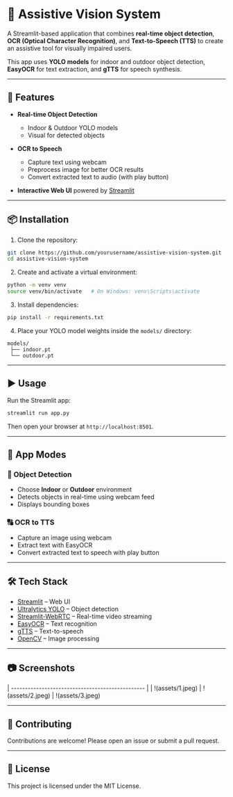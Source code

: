 # 🧠 Assistive Vision System

A Streamlit-based application that combines **real-time object detection**, **OCR (Optical Character Recognition)**, and **Text-to-Speech (TTS)** to create an assistive tool for visually impaired users.

This app uses **YOLO models** for indoor and outdoor object detection, **EasyOCR** for text extraction, and **gTTS** for speech synthesis.

---

## 🚀 Features

* **Real-time Object Detection**

  * Indoor & Outdoor YOLO models
  * Visual for detected objects

* **OCR to Speech**

  * Capture text using webcam
  * Preprocess image for better OCR results
  * Convert extracted text to audio (with play button)

* **Interactive Web UI** powered by [Streamlit](https://streamlit.io)

---

## 📦 Installation

1. Clone the repository:

```bash
git clone https://github.com/yourusername/assistive-vision-system.git
cd assistive-vision-system
```

2. Create and activate a virtual environment:

```bash
python -m venv venv
source venv/bin/activate   # On Windows: venv\Scripts\activate
```

3. Install dependencies:

```bash
pip install -r requirements.txt
```

4. Place your YOLO model weights inside the `models/` directory:

```
models/
 ├── indoor.pt
 └── outdoor.pt
```

---

## ▶️ Usage

Run the Streamlit app:

```bash
streamlit run app.py
```

Then open your browser at `http://localhost:8501`.

---

## 📖 App Modes

### 🧍 Object Detection

* Choose **Indoor** or **Outdoor** environment
* Detects objects in real-time using webcam feed
* Displays bounding boxes

### 🔠 OCR to TTS

* Capture an image using webcam
* Extract text with EasyOCR
* Convert extracted text to speech with play button

---

## 🛠️ Tech Stack

* [Streamlit](https://streamlit.io) – Web UI
* [Ultralytics YOLO](https://github.com/ultralytics/ultralytics) – Object detection
* [Streamlit-WebRTC](https://github.com/whitphx/streamlit-webrtc) – Real-time video streaming
* [EasyOCR](https://github.com/JaidedAI/EasyOCR) – Text recognition
* [gTTS](https://github.com/pndurette/gTTS) – Text-to-speech
* [OpenCV](https://opencv.org) – Image processing

---

## 📷 Screenshots

| ------------------------------------------------ |
| !(assets/1.jpeg)
| !(assets/2.jpeg)
| !(assets/3.jpeg)

---

## 🤝 Contributing

Contributions are welcome! Please open an issue or submit a pull request.

---

## 📜 License

This project is licensed under the MIT License.
